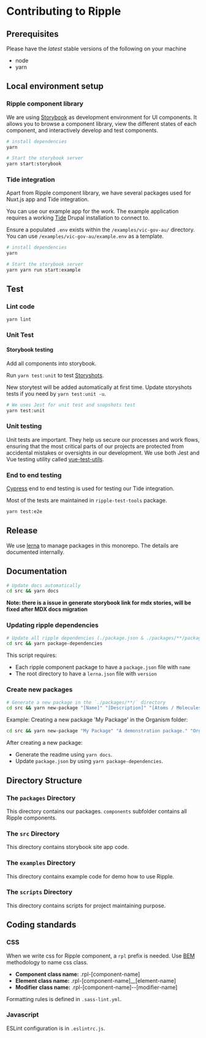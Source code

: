 # Contributing to Ripple

## Prerequisites

Please have the *latest* stable versions of the following on your machine

- node
- yarn

## Local environment setup

### Ripple component library

We are using [Storybook](https://storybook.js.org/) as development environment
for UI components. It allows you to browse a component library, view the
different states of each component, and interactively develop and test components.

``` bash
# install dependencies
yarn

# Start the storybook server
yarn start:storybook
```

### Tide integration

Apart from Ripple component library, we have several packages used for Nuxt.js app and Tide integration.

You can use our example app for the work. The example application requires a working [Tide](https://github.com/dpc-sdp/tide) Drupal installation to connect to.

Ensure a populated `.env` exists within the `/examples/vic-gov-au/` directory.
You can use `/examples/vic-gov-au/example.env` as a template.

```bash
# install dependencies
yarn

# Start the storybook server
yarn yarn run start:example

```

## Test

### Lint code

``` bash
yarn lint
```

### Unit Test

#### Storybook testing

Add all components into storybook.

Run `yarn test:unit` to test [Storyshots](https://www.npmjs.com/package/@storybook/addon-storyshots).

New storytest will be added automatically at first time.
Update storyshots tests if you need by `yarn test:unit -u`.

``` bash
# We uses Jest for unit test and snapshots test
yarn test:unit
```

### Unit testing

Unit tests are important. They help us secure our processes and work flows, ensuring that the most critical parts of our projects are protected from accidental mistakes or oversights in our development. We use both Jest and Vue testing utility called [vue-test-utils](https://vue-test-utils.vuejs.org/).

### End to end testing

[Cypress](https://www.cypress.io/) end to end testing is used for testing our Tide integration.

Most of the tests are maintained in `ripple-test-tools` package.

``` bash
yarn test:e2e
```

## Release

We use [lerna](https://github.com/lerna/lerna) to manage packages in this monorepo. The details are documented internally.

## Documentation

``` bash
# Update docs automatically
cd src && yarn docs
```

**Note: there is a issue in generate storybook link for mdx stories, will be fixed after MDX docs migration**

### Updating ripple dependencies

``` bash
# Update all ripple dependencies (./package.json & ./packages/**/package.json)
cd src && yarn package-dependencies
```

This script requires:

- Each ripple component package to have a `package.json` file with `name`
- The root directory to have a `lerna.json` file with `version`

### Create new packages

``` bash
# Generate a new package in the `./packages/**/` directory
cd src && yarn new-package "[Name]" "[Description]" "[Atoms / Molecules / Organisms]"
```

Example: Creating a new package 'My Package' in the Organism folder:

``` bash
cd src && yarn new-package "My Package" "A demonstration package." "Organisms"
```

After creating a new package:

- Generate the readme using `yarn docs`.
- Update `package.json` by using `yarn package-dependencies`.

## Directory Structure

### The `packages` Directory

This directory contains our packages. `components` subfolder contains all Ripple components.

### The `src` Directory

This directory contains storybook site app code.

### The `examples` Directory

This directory contains example code for demo how to use Ripple.

### The `scripts` Directory

This directory contains scripts for project maintaining purpose.

## Coding standards

### CSS

When we write css for Ripple component, a `rpl` prefix is needed.
Use [BEM](http://getbem.com/introduction/) methodology to name css class.

- **Component class name:**  .rpl-[component-name]
- **Element class name:**  .rpl-[component-name]__[element-name]
- **Modifier class name:**  .rpl-[component-name]--[modifier-name]

Formatting rules is defined in `.sass-lint.yml`.

### Javascript

ESLint configuration is in `.eslintrc.js`.
